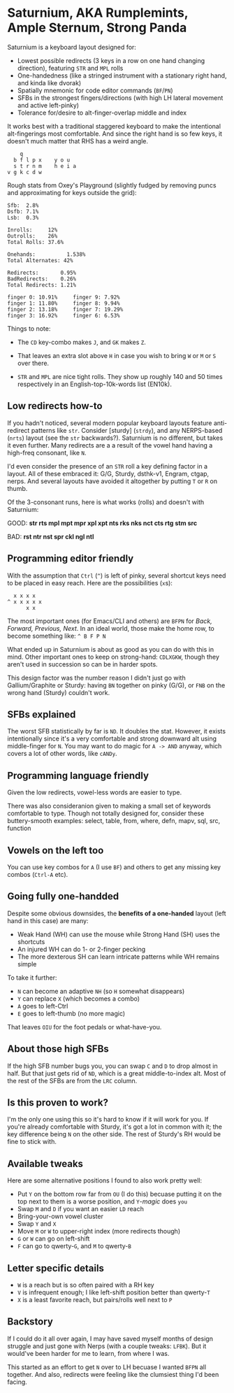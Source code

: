 # Saturnium, AKA Rumplemints, Ample Sternum, Strong Panda

Saturnium is a keyboard layout designed for:

- Lowest possible redirects (3 keys in a row on one hand changing direction),
  featuring `STR` and `MPL` rolls
- One-handedness (like a stringed instrument with a stationary right hand, and
  kinda like dvorak)
- Spatially mnemonic for code editor commands (`BF`/`PN`)
- SFBs in the strongest fingers/directions (with high LH lateral movement and
  active left-pinky)
- Tolerance for/desire to alt-finger-overlap middle and index

It works best with a traditional staggered keyboard to make the intentional
alt-fingerings most comfortable. And since the right hand is so few keys, it
doesn't much matter that RHS has a weird angle.

```
    q
  b f l p x    y o u
  s t r n m    h e i a
v g k c d w
```

Rough stats from Oxey's Playground (slightly fudged by removing puncs and
approximating for keys outside the grid):

```
Sfb:  2.8%
Dsfb: 7.1%
Lsb:  0.3%

Inrolls:     12%
Outrolls:    26%
Total Rolls: 37.6%

Onehands:          1.538%
Total Alternates: 42%

Redirects:       0.95%
BadRedirects:    0.26%
Total Redirects: 1.21%

finger 0: 10.91%     finger 9: 7.92%
finger 1: 11.80%     finger 8: 9.94%
finger 2: 13.18%     finger 7: 19.29%
finger 3: 16.92%     finger 6: 6.53%
```

Things to note:

- The `CD` key-combo makes `J`, and `GK` makes `Z`.

- That leaves an extra slot above `H` in case you wish to bring `W` or `M` or
  `S` over there.

- `STR` and `MPL` are nice tight rolls. They show up roughly 140 and 50 times
  respectively in an English-top-10k-words list (EN10k).

## Low redirects how-to

If you hadn't noticed, several modern popular keyboard layouts feature
anti-redirect patterns like `str`. Consider [sturdy] (`strdy`), and any
NERPS-based (`nrts`) layout (see the `str` backwards?). Saturnium is no
different, but takes it even further. Many redirects are a a result of the
vowel hand having a high-freq consonant, like `N`.

I'd even consider the presence of an `STR` roll a key defining factor in a
layout. All of these embraced it: G/G, Sturdy, dsthk-v1, Engram, ctgap, nerps.
And several layouts have avoided it altogether by putting `T` or `R` on thumb.

Of the 3-consonant runs, here is what works (rolls) and doesn't with Saturnium:

GOOD: **str rts mpl mpt mpr xpl xpt nts rks nks nct cts rtg stm src**

BAD: **rst ntr nst spr ckl ngl ntl**

## Programming editor friendly

With the assumption that `Ctrl` (`^`) is left of pinky, several shortcut keys
need to be placed in easy reach. Here are the possibilities (`x`s):

```
  x x x x
^ x x x x x
      x x
```

The most important ones (for Emacs/CLI and others) are `BFPN` for _Back,
Forward, Previous, Next_. In an ideal world, those make the home row, to become
something like: `^ B F P N`

What ended up in Saturnium is about as good as you can do with this in mind.
Other important ones to keep on strong-hand: `CDLXGKW`, though they aren't
used in succession so can be in harder spots.

This design factor was the number reason I didn't just go with
Gallium/Graphite or Sturdy: having `BN` together on pinky (G/G), or `FNB` on
the wrong hand (Sturdy) couldn't work.

## SFBs explained

The worst SFB statistically by far is `ND`. It doubles the stat. However, it
exists intentionally since it's a very comfortable and strong downward alt
using middle-finger for `N`. You may want to do magic for `A -> AND`
anyway, which covers a lot of other words, like `cANDy`.

## Programming language friendly

Given the low redirects, vowel-less words are easier to type.

There was also consideranion given to making a small set of keywords
comfortable to type. Though not totally designed for, consider these
buttery-smooth examples:
select, table, from, where, defn, mapv, sql, src, function

## Vowels on the left too

You can use key combos for `A` (I use `BF`) and others to get any missing key
combos (`Ctrl-A` etc).

## Going fully one-handded

Despite some obvious downsides, the **benefits of a one-handed** layout (left
hand in this case) are many:

- Weak Hand (WH) can use the mouse while Strong Hand (SH) uses the shortcuts
- An injured WH can do 1- or 2-finger pecking
- The more dexterous SH can learn intricate patterns while WH remains simple

To take it further:

- `N` can become an adaptive `NH` (so `H` somewhat disappears)
- `Y` can replace `X` (which becomes a combo)
- `A` goes to left-Ctrl
- `E` goes to left-thumb (no more magic)

That leaves `OIU` for the foot pedals or what-have-you.

## About those high SFBs

If the high SFB number bugs you, you can swap `C` and `D` to drop almost in
half. But that just gets rid of `ND`, which is a great middle-to-index alt.
Most of the rest of the SFBs are from the `LRC` column.

## Is this proven to work?

I'm the only one using this so it's hard to know if it will work for you. If
you're already comfortable with Sturdy, it's got a lot in common with it; the
key difference being `N` on the other side. The rest of Sturdy's RH would be
fine to stick with.

## Available tweaks

Here are some alternative positions I found to also work pretty well:

- Put `Y` on the bottom row far from `OU` (I do this) becuase putting it on
  the top next to them is a worse position, and `Y`-_magic_ does `you`
- Swap `M` and `D` if you want an easier `LD` reach
- Bring-your-own vowel cluster
- Swap `Y` and `X`
- Move `M` or `W` to upper-right index (more redirects though)
- `G` or `W` can go on left-shift
- `F` can go to qwerty-`G`, and `M` to qwerty-`B`

## Letter specific details

- `W` is a reach but is so often paired with a RH key
- `V` is infrequent enough; I like left-shift position better than qwerty-`T`
- `X` is a least favorite reach, but pairs/rolls well next to `P`

## Backstory

If I could do it all over again, I may have saved myself months of design
struggle and just gone with Nerps (with a couple tweaks: `LFBK`). But it would've
been harder for me to learn, from where I was.

This started as an effort to get `N` over to LH becuase I wanted `BFPN` all
together. And also, redirects were feeling like the clumsiest thing I'd been
facing.
